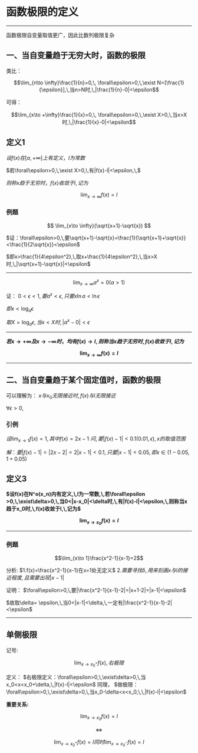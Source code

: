 # 函数极限的定义

---
函数极限自变量取值更广，因此比数列极限复杂

## 一、当自变量趋于无穷大时，函数的极限

类比：

$$\lim_{n\to \infty}\frac{1}{n}=0,\, \forall\epsilon>0,\,\exist N=[\frac{1}{\epsilon}],\,当n>N时,\,|\frac{1}{n}-0|<\epsilon$$

可得：

$$\lim_{x\to +\infty}\frac{1}{x}=0,\, \forall\epsilon>0,\,\exist X>0,\,当x>X时,\,|\frac{1}{x}-0|<\epsilon$$

## 定义1

$设f(x)在[a,+\infty]上有定义，l为常数$

$若\forall\epsilon>0,\,\exist X>0,\,有|f(x)-l|<\epsilon,\,$

$则称x趋于无穷时，f(x)收敛于l,\,记为$

$$\lim_{x\to \infty}f(x)=l$$

### 例题

$$ \lim_{x\to \infty}(\sqrt{x+1}-\sqrt{x}) $$

$证：\forall\epsilon>0,\,要\sqrt{x+1}-\sqrt{x}=\frac{1}{\sqrt{x+1}+\sqrt{x}}<\frac{1}{2\sqrt{x}}<\epsilon$

$即x>\frac{1}{4\epsilon^2},\,取x+\frac{1}{4\epsilon^2},\,当x>X时,\,|\sqrt{x+1}-\sqrt{x}|<\epsilon$

---

$$\lim_{x\to \infty}a^x=0(a>1)$$

证：
$0<\epsilon<1,\,要a^x<\epsilon,\,只要x\ln{a}<\ln{\epsilon}$

$即x<\log_{a}{\epsilon}$

$取X=\log_{a}{\epsilon},\,当x<X时,\,|a^x-0|<\epsilon$

---

**$若x\to +\infty 及 x\to -\infty 时，均有f(x)\to l,\,则称当x趋于无穷时,\,f(x)收敛于l,\,记为$**

**$$\lim_{x\to \infty}f(x)=l$$**

---

## 二、当自变量趋于某个固定值时，函数的极限
可以理解为：
$x与x_0无限接近时,\,f(x)与l无限接近$

$\forall\epsilon>0,\,$

### 引例

$设\lim_{x\to 1}f(x)=1,\,其中f(x)=2x-1$
$问,\,要|f(x)-1|<0.1(0.01,\epsilon),\,x的取值范围$

$解：要|f(x)-1|=|2x-2|=2|x-1|<0.1,\,只要|x-1|<0.05,\,即x\in(1-0.05,\,1+0.05)$

## 定义3

**$设f(x)在N^o(x_n)内有定义,\,l为一常数,\,若\forall\epsilon >0,\,\exist\delta>0,\,当0<|x-x_0|<\delta时,\,有|f(x)-l|<\epsilon,\,则称当x趋于x_0时,\,f(x)收敛于l,\,记为$**

**$$\lim_{x\to x_0}f(x)=l$$**

---


### 例题

$$\lim_{x\to 1}\frac{x^2-1}{x-1}=2$$

分析:
$1.f(x)=\frac{x^2-1}{x-1}在x=1处无定义$
$2.需要寻找\delta,\,用来刻画x与l的接近程度,\,且需要出现|x-1|$

证明：
$\forall\epsilon>0,\,要|\frac{x^2-1}{x-1}-2|=|x+1-2|=|x-1|<\epsilon$

$故取\delta= \epsilon,\,当0<|x-1|<\delta,\,一定有|\frac{x^2-1}{x-1}-2|<\epsilon$

---

##  单侧极限

记号:

$$\lim_{x\to x_0^+}f(x),\,右极限$$

定义：
$右极限定义：\forall\epsilon>0,\,\exist\delta>0,\,当x_0<x<x_0+\delta,\,|f(x)-l|<\epsilon$
同理，
$做极限：\forall\epsilon>0,\,\exist\delta>0,\,当x_0-\delta<x<x_0,\,\,|f(x)-l|<\epsilon$

**重要关系:**

$$\lim_{x\to x_0}f(x)=l$$

$$\Leftrightarrow$$

$$\lim_{x\to x_0^+}f(x)=l同时\lim_{x\to x_0^-}f(x)=l$$

